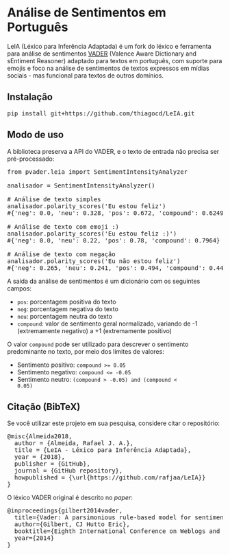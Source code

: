 # Análise de Sentimentos em Português

LeIA (Léxico para Inferência Adaptada) é um fork do léxico e ferramenta para análise de sentimentos <a href="https://github.com/cjhutto/vaderSentiment">VADER</a> (Valence Aware Dictionary and sEntiment Reasoner) adaptado para textos em português, com suporte para emojis e foco na análise de sentimentos de textos expressos em mídias sociais - mas funcional para textos de outros domínios.


Instalação
-----------
<pre>
pip install git+https://github.com/thiagocd/LeIA.git
</pre>


Modo de uso
-----------
A biblioteca preserva a API do VADER, e o texto de entrada não precisa ser pré-processado:

<pre>
from pvader.leia import SentimentIntensityAnalyzer

analisador = SentimentIntensityAnalyzer()

# Análise de texto simples
analisador.polarity_scores('Eu estou feliz')
#{'neg': 0.0, 'neu': 0.328, 'pos': 0.672, 'compound': 0.6249}

# Análise de texto com emoji :)
analisador.polarity_scores('Eu estou feliz :)')
#{'neg': 0.0, 'neu': 0.22, 'pos': 0.78, 'compound': 0.7964}

# Análise de texto com negação
analisador.polarity_scores('Eu não estou feliz')
#{'neg': 0.265, 'neu': 0.241, 'pos': 0.494, 'compound': 0.4404}
</pre>

A saída da análise de sentimentos é um dicionário com os seguintes campos:

- <code>pos</code>: porcentagem positiva do texto
- <code>neg</code>: porcentagem negativa do texto
- <code>neu</code>: porcentagem neutra do texto
- <code>compound</code>: valor de sentimento geral normalizado, variando de -1 (extremamente negativo) a +1 (extremamente positivo)

O valor <code>compound</code> pode ser utilizado para descrever o sentimento predominante no texto, por meio dos limites de valores:

- Sentimento positivo: <code>compound >= 0.05</code>
- Sentimento negativo: <code>compound <= -0.05</code>
- Sentimento neutro: <code>(compound > -0.05) and (compound < 0.05)</code>


Citação (BibTeX)
----------------
Se você utilizar este projeto em sua pesquisa, considere citar o repositório:

<pre>
@misc{Almeida2018,
  author = {Almeida, Rafael J. A.},
  title = {LeIA - Léxico para Inferência Adaptada},
  year = {2018},
  publisher = {GitHub},
  journal = {GitHub repository},
  howpublished = {\url{https://github.com/rafjaa/LeIA}}
}
</pre>


O léxico VADER original é descrito no _paper_:

<pre>
@inproceedings{gilbert2014vader,
  title={Vader: A parsimonious rule-based model for sentiment analysis of social media text},
  author={Gilbert, CJ Hutto Eric},
  booktitle={Eighth International Conference on Weblogs and Social Media (ICWSM-14). Available at (20/04/16) http://comp. social. gatech. edu/papers/icwsm14. vader. hutto. pdf},
  year={2014}
}
</pre>
